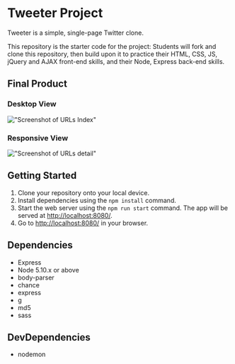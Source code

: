 # Tweeter Project

Tweeter is a simple, single-page Twitter clone.

This repository is the starter code for the project: Students will fork and clone this repository, then build upon it to practice their HTML, CSS, JS, jQuery and AJAX front-end skills, and their Node, Express back-end skills.

## Final Product
### Desktop View
!["Screenshot of URLs Index"](https://github.com/atyoshimatsu/tweeter/blob/desktop.gif)

### Responsive View
!["Screenshot of URLs detail"](https://github.com/atyoshimatsu/tweeter/blob/responsive.gif)

## Getting Started
1. Clone your repository onto your local device.
2. Install dependencies using the `npm install` command.
3. Start the web server using the `npm run start` command. The app will be served at <http://localhost:8080/>.
4. Go to <http://localhost:8080/> in your browser.

## Dependencies

- Express
- Node 5.10.x or above
- body-parser
- chance
- express
- g
- md5
- sass

## DevDependencies

- nodemon
